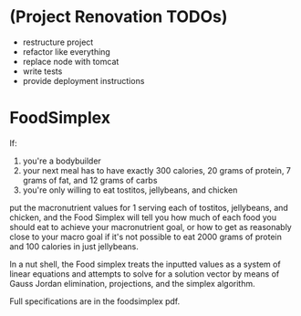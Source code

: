 (Project Renovation TODOs)
====================
* restructure project
* refactor like everything
* replace node with tomcat
* write tests
* provide deployment instructions

FoodSimplex
===========

If:

1) you're a bodybuilder
2) your next meal has to have exactly 300 calories, 20 grams of protein, 7 grams of fat, and 12 grams of carbs
3) you're only willing to eat tostitos, jellybeans, and chicken

put the macronutrient values for 1 serving each of tostitos, jellybeans, and chicken, and the Food Simplex will tell you how much of each food you should eat to achieve your macronutrient goal, or how to get as reasonably close to your macro goal if it's not possible to eat 2000 grams of protein and 100 calories in just jellybeans.

In a nut shell, the Food simplex treats the inputted values as a system of linear equations and attempts to solve for a solution vector by means of Gauss Jordan elimination, projections, and the simplex algorithm.

Full specifications are in the foodsimplex pdf.
